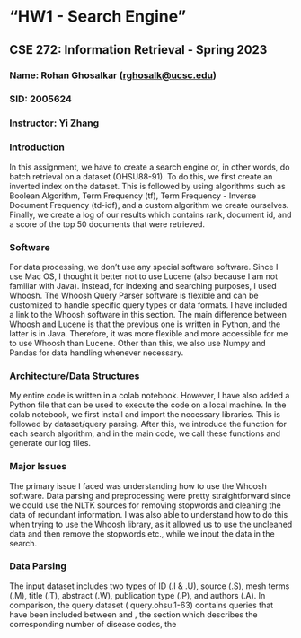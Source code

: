 

# “HW1 - Search Engine”

## CSE 272: Information Retrieval - Spring 2023



### Name: Rohan Ghosalkar (rghosalk@ucsc.edu)
### SID: 2005624

### Instructor: Yi Zhang


### Introduction

In this assignment, we have to create a search engine or, in other words, do batch retrieval on a dataset (OHSU88-91). To do this, we first create an inverted index on the dataset. This is followed by using algorithms such as Boolean Algorithm, Term Frequency (tf), Term Frequency - Inverse Document Frequency (td-idf), and a custom algorithm we create ourselves. Finally, we create a log of our results which contains rank, document id, and a score of the top 50 documents that were retrieved.


### Software 

For data processing, we don’t use any special software software. Since I use Mac OS, I thought it better not to use Lucene (also because I am not familiar with Java). Instead, for indexing and searching purposes, I used Whoosh. The Whoosh Query Parser software is flexible and can be customized to handle specific query types or data formats. I have included a link to the Whoosh software in this section. The main difference between Whoosh and Lucene is that the previous one is written in Python, and the latter is in Java. Therefore, it was more flexible and more accessible for me to use Whoosh than Lucene.  Other than this, we also use Numpy and Pandas for data handling whenever necessary. 


### Architecture/Data Structures

My entire code is written in a colab notebook. However, I have also added a Python file that can be used to execute the code on a local machine. In the colab notebook, we first install and import the necessary libraries. This is followed by dataset/query parsing. After this, we introduce the function for each search algorithm, and in the main code, we call these functions and generate our log files.


### Major Issues

The primary issue I faced was understanding how to use the Whoosh software. Data parsing and preprocessing were pretty straightforward since we could use the NLTK sources for removing stopwords and cleaning the data of redundant information. I was also able to understand how to do this when trying to use the Whoosh library, as it allowed us to use the uncleaned data and then remove the stopwords etc., while we input the data in the search. 

### Data Parsing

The input dataset includes two types of ID (.I & .U), source (.S), mesh terms (.M), title (.T), abstract (.W),  publication type (.P), and authors (.A). In comparison, the query dataset ( query.ohsu.1-63) contains queries that have been included between <top> and </top>, the <num> section which describes the corresponding number of disease codes, the <title> section which includes its title, and the <desc> section that contains either one question or a detailed description.


#### Dataset Parsing

The dataset is parsed as we call the function with the search algorithms. The read_documents function parses the dataset and returns every document in a dictionary with the document details (ID, abstract, authors, etc.). This is used to create an inverted index of the document. The working of the create index function is written below. 

#### Query Parsing

The query data is first converted into a list called queries which contains a dictionary with keys {'num' , 'title' , 'description' }. This list is later used when we try to use the search algorithms.

### Algorithms

#### boolean

Boolean search or inverted index search helps us identify the document's relevancy. After we have indexed all of our documents, we do an inverted index search based on either AND/OR/NOT. The output is a match based on the search terms and how much of a match it is with the corpus or input set. 

#### tf

Term frequency (TF) search is a technique used by search engines to rank search results based on the frequency of the search terms in each document. The idea behind TF search is that documents containing a higher frequency of search terms will likely be more relevant to the user's query.

#### tf-idf

Term frequency-inverse document frequency (TF-IDF) search is a technique used by search engines to rank search results based on the relevance of the search terms to the documents in a collection. TF-IDF search considers the frequency of the search terms in each document and the rarity of the search terms across the entire collection.

#### Custom Algorithm

The score is defined as the sum of the product of the weight and the number of occurrences of each query term in the title and abstract fields, plus a constant factor. Weights are assigned based on the field: 5 for the title field, and 2 for the abstract field. The maximum weight is used if a query term occurs in both document fields.

In the code, we define a custom scoring function, custom_score_fn, that calculates the score for each document based on the number of occurrences of each query term in the title and abstract fields. We assign weights based on the field and add a constant factor to the final score. We then use this function with ix.searcher(weighting=custom_score_fn) as s: line to apply it during the search.

### Experimental Results

I found that the tf-idf search algorithm worked better than the other methods. Since the tf-idf search module is already in the Whoosh library, I used it. My custom algorithm worked better than expected, giving good results too. 


### Conclusion

In conclusion, I have learned the fundamentals of search algorithms and search engines. I have also learned how to implement boolean, tf, and tf-idf search algorithms for document retrieval. In essence, I feel that this is quite useful considering the importance of document retrieval and search engines these days with the rise of AI-based conversational models and large language models, which will require finding the correct response to user data.
